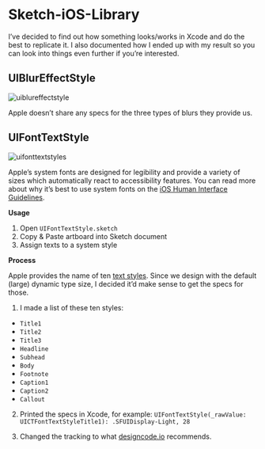 # Sketch-iOS-Library
I’ve decided to find out how something looks/works in Xcode and do the best to replicate it. I also documented how I ended up with my result so you can look into things even further if you’re interested.

## UIBlurEffectStyle
![uiblureffectstyle](https://cloud.githubusercontent.com/assets/3231370/20086487/b8aa0864-a53e-11e6-82a5-be526e1edd7a.png)

Apple doesn’t share any specs for the three types of blurs they provide us.

## UIFontTextStyle
![uifonttextstyles](https://cloud.githubusercontent.com/assets/3231370/20086488/b8b37af2-a53e-11e6-9a0d-c25caa93a9cb.png)

Apple’s system fonts are designed for legibility and provide a variety of sizes which automatically react to accessibility features. You can read more about why it’s best to use system fonts on the [iOS Human Interface Guidelines](https://developer.apple.com/ios/human-interface-guidelines/visual-design/typography/).

**Usage**

1. Open `UIFontTextStyle.sketch`
2. Copy & Paste artboard into Sketch document
3. Assign texts to a system style

**Process**

Apple provides the name of ten [text styles](https://developer.apple.com/reference/uikit/uifonttextstyle). Since we design with the default (large) dynamic type size, I decided it’d make sense to get the specs for those.

1. I made a list of these ten styles:
  - `Title1`
  - `Title2`
  - `Title3`
  - `Headline`
  - `Subhead`
  - `Body`
  - `Footnote`
  - `Caption1`
  - `Caption2`
  - `Callout`

2. Printed the specs in Xcode, for example: `UIFontTextStyle(_rawValue: UICTFontTextStyleTitle1): .SFUIDisplay-Light, 28`

3. Changed the tracking to what [designcode.io](https://designcode.io/cloud/chapter1/iOS-Tracking.jpg) recommends.
